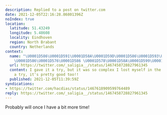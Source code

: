 ```yaml
---
description: Replied to a post on twitter.com
date: 2021-12-05T22:16:28.86801396Z
noIndex: true
location:
  latitude: 51.43249
  longitude: 5.48608
  locality: Eindhoven
  region: North Brabant
  country: Netherlands
context:
  name: "\U0001D586\U0001D591\U0001D58A\U0001D59D\U0001D586\U0001D593\U0001D589\U0001D597\U0001D58A
    \U0001D586\U0001D576\U0001D586 \U0001D578\U0001D58A\U0001D599\U0001D586\U0001D591\U0001D58D\U0001D594\U0001D591\U0001D58E\U0001D588"
  url: https://twitter.com/_saligia__/status/1467458728827961345
  content: I gave it a try, but it was so complex I lost myself in the mix. Give Glória
    a try, it's pretty good too!!
  published: 2021-12-05T11:39:59Z
syndications:
- https://twitter.com/hacdias/status/1467618909599764489
reply: https://twitter.com/_saligia__/status/1467458728827961345
---
```


Probably will once I have a bit more time!
